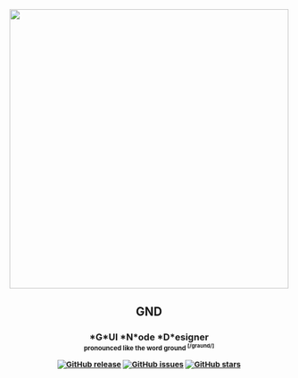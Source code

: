 <div align="center">
  
<img src="https://github.com/user-attachments/assets/33a941a2-087e-48e3-a1bd-e5db8d2118d1" width="500px" />

<h2> GND </h2>
<h3>*G*UI *N*ode *D*esigner
<br/>
<sub><sup>pronounced like the word ground <sup>[/ɡraʊnd/]</sup></sup></sup>

[![GitHub release](https://img.shields.io/github/v/release/azazelcodes/gnd?color=blue&label=release)]()
[![GitHub issues](https://img.shields.io/github/issues/azazelcodes/gnd?color=red)]()
[![GitHub stars](https://img.shields.io/github/stars/azazelcodes/gnd)]()
</div>
